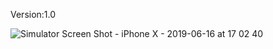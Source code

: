 Version:1.0


![Simulator Screen Shot - iPhone X - 2019-06-16 at 17 02 40](https://user-images.githubusercontent.com/49589069/59569580-f0576e80-9061-11e9-93d5-f964176f562a.png)
